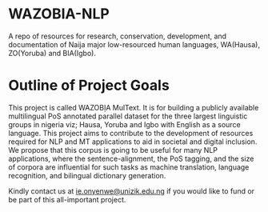 # WAZOBIA-NLP
A repo of resources for research, conservation, development, and documentation of Naija major low-resourced human languages, WA(Hausa), ZO(Yoruba) and BIA(Igbo).

# Outline of Project Goals
This project is called WAZOBỊA MulText. It is for building a publicly available multilingual PoS annotated parallel dataset for the three largest linguistic groups in nigeria viz; Hausa, Yoruba and Igbo with English as a source language. This project aims to contribute to the development of resources required for NLP and MT applications to aid in societal and digital inclusion. We propose that this corpus is going to be useful for many NLP applications, where the sentence-alignment, the PoS tagging, and the size of corpora are influential for such tasks as machine translation, language recognition, and bilingual dictionary generation.

Kindly contact us at ie.onyenwe@unizik.edu.ng if you would like to fund or be part of this all-important project.

